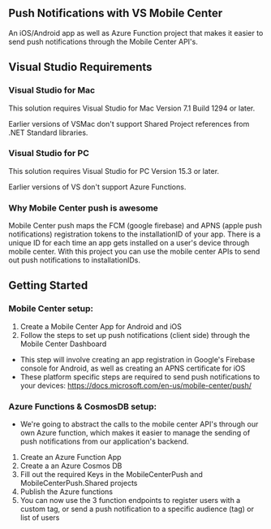 ## Push Notifications with VS Mobile Center
An iOS/Android app as well as Azure Function project that makes it easier to send push notifications through the Mobile Center API's.  

## Visual Studio Requirements

### Visual Studio for Mac

This solution requires Visual Studio for Mac Version 7.1 Build 1294 or later.

Earlier versions of VSMac don't support Shared Project references from .NET Standard libraries.

### Visual Studio for PC

This solution requires Visual Studio for PC Version 15.3 or later.

Earlier versions of VS don't support Azure Functions.

### Why Mobile Center push is awesome

Mobile Center push maps the FCM (google firebase) and APNS (apple push notifications) registration tokens to the installationID of your app. There is a unique ID for each time an app gets installed on a user's device through mobile center. With this project you can use the mobile center APIs to send out push notifications to installationIDs. 

## Getting Started

### Mobile Center setup:
1. Create a Mobile Center App for Android and iOS 
2. Follow the steps to set up push notifications (client side) through the Mobile Center Dashboard
  - This step will involve creating an app registration in Google's Firebase console for Android, as well as creating an APNS     certificate for iOS
  - These platform specific steps are required to send push notifications to your devices: https://docs.microsoft.com/en-us/mobile-center/push/

### Azure Functions & CosmosDB setup:
- We're going to abstract the calls to the mobile center API's through our own Azure function, which makes it easier to manage the sending of push notifications from our application's backend.

1. Create an Azure Function App
2. Create a an Azure Cosmos DB 
3. Fill out the required Keys in the MobileCenterPush and MobileCenterPush.Shared projects
4. Publish the Azure functions 
5. You can now use the 3 function endpoints to register users with a custom tag, or send a push notification to a specific audience (tag) or list of users

